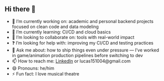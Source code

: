 ## Hi there 👋

- 🧠 I’m currently working on: academic and personal backend projects focused on clean code and data modeling  
- 🌱 I’m currently learning: CI/CD and cloud basics  
- 🤝 I’m looking to collaborate on: tools with real-world impact  
- ❓ I’m looking for help with: improving my CI/CD and testing practices  
- 💬 Ask me about: how to ship things even under pressure — I’ve worked in game/animation production pipelines before switching to dev  
- 📫 How to reach me: [LinkedIn]([https://linkedin.com/in/lucasramosdev](https://www.linkedin.com/in/lucas-ramos-a7842122b/)) or lucas151004@gmail.com  
- 😄 Pronouns: he/him  
- ⚡ Fun fact: I love musical theatre
